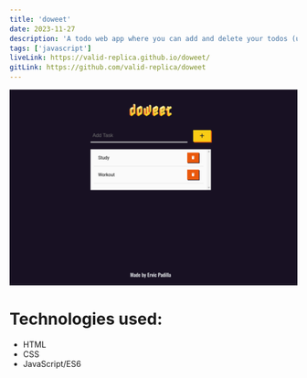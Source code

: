 ```yaml
---
title: 'doweet'
date: 2023-11-27
description: 'A todo web app where you can add and delete your todos (uses localStorage)'
tags: ['javascript']
liveLink: https://valid-replica.github.io/doweet/
gitLink: https://github.com/valid-replica/doweet
---
```


![personal site project](./images/doweet.png)

# Technologies used:

- HTML
- CSS
- JavaScript/ES6

